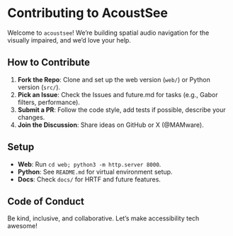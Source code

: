 # Contributing to AcoustSee
Welcome to `acoustsee`! We’re building spatial audio navigation for the visually impaired, and we’d love your help.

## How to Contribute
1. **Fork the Repo**: Clone and set up the web version (`web/`) or Python version (`src/`).
2. **Pick an Issue**: Check the Issues and future.md for tasks (e.g., Gabor filters, performance).
3. **Submit a PR**: Follow the code style, add tests if possible, describe your changes.
4. **Join the Discussion**: Share ideas on GitHub or X (@MAMware).

## Setup
- **Web**: Run `cd web; python3 -m http.server 8000`.
- **Python**: See `README.md` for virtual environment setup.
- **Docs**: Check `docs/` for HRTF and future features.

## Code of Conduct
Be kind, inclusive, and collaborative. Let’s make accessibility tech awesome!
